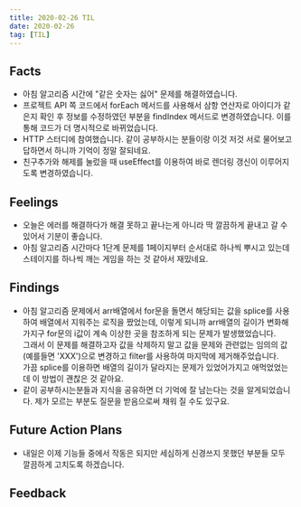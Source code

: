 ```yaml
---
title: 2020-02-26 TIL
date: 2020-02-26
tag: [TIL]
---
```


## Facts

- 아침 알고리즘 시간에 "같은 숫자는 싫어" 문제를 해결하였습니다.
- 프로젝트 API 쪽 코드에서 forEach 메서드를 사용해서 삼항 연산자로 아이디가 같은지 확인 후 정보를 수정하였던 부분을 findIndex 메서드로 변경하였습니다. 이를 통해 코드가 더 명시적으로 바뀌었습니다.
- HTTP 스터디에 참여했습니다. 같이 공부하시는 분들이랑 이것 저것 서로 물어보고 답하면서 하니까 기억이 정말 잘되네요.
- 친구추가와 해제를 눌렀을 때 useEffect를 이용하여 바로 렌더링 갱신이 이루어지도록 변경하였습니다.

## Feelings

- 오늘은 에러를 해결하다가 해결 못하고 끝나는게 아니라 딱 깔끔하게 끝내고 갈 수 있어서 기분이 좋습니다.
- 아침 알고리즘 시간마다 1단계 문제를 1페이지부터 순서대로 하나씩 뿌시고 있는데 스테이지를 하나씩 깨는 게임을 하는 것 같아서 재밌네요.

## Findings

- 아침 알고리즘 문제에서 arr배열에서 for문을 돌면서 해당되는 값을 splice를 사용하여 배열에서 지워주는 로직을 짰었는데, 이렇게 되니까 arr배열의 길이가 변화해가지구 for문의 i값이 계속 이상한 곳을 참조하게 되는 문제가 발생했었습니다.  
그래서 이 문제를 해결하고자 값을 삭제하지 말고 값을 문제와 관련없는 임의의 값(예를들면 'XXX')으로 변경하고 filter를 사용하여 마지막에 제거해주었습니다.  
가끔 splice를 이용하면 배열의 길이가 달라지는 문제가 있었어가지고 애먹었었는데 이 방법이 괜찮은 것 같아요.
- 같이 공부하시는분들과 지식을 공유하면 더 기억에 잘 남는다는 것을 알게되었습니다. 제가 모르는 부분도 질문을 받음으로써 채워 질 수도 있구요.

## Future Action Plans

- 내일은 이제 기능들 중에서 작동은 되지만 세심하게 신경쓰지 못했던 부분들 모두 깔끔하게 고치도록 하겠습니다.

## Feedback
